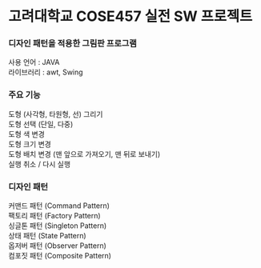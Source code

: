 # 고려대학교 COSE457 실전 SW 프로젝트

### 디자인 패턴을 적용한 그림판 프로그램

사용 언어 : JAVA  
라이브러리 : awt, Swing

### 주요 기능

도형 (사각형, 타원형, 선) 그리기  
도형 선택 (단일, 다중)  
도형 색 변경  
도형 크기 변경  
도형 배치 변경 (맨 앞으로 가져오기, 맨 뒤로 보내기)  
실행 취소 / 다시 실행

### 디자인 패턴

커맨드 패턴 (Command Pattern)  
팩토리 패턴 (Factory Pattern)  
싱글톤 패턴 (Singleton Pattern)  
상태 패턴 (State Pattern)  
옵저버 패턴 (Observer Pattern)  
컴포짓 패턴 (Composite Pattern)
